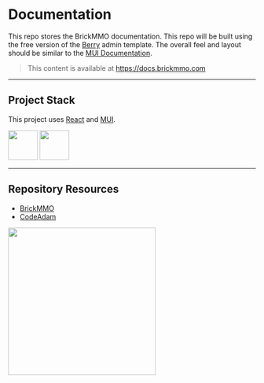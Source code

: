 # Documentation

This repo stores the BrickMMO documentation. This repo will be built using the free version of the [Berry](https://mui.com/store/items/berry-react-material-admin-free/) admin template. The overall feel and layout should be similar to the [MUI Documentation](https://mui.com/material-ui/getting-started/).

> This content is available at https://docs.brickmmo.com

---

## Project Stack

This project uses [React](https://react.dev/) and [MUI](https://mui.com/).

<img src="https://console.codeadam.ca/api/image/react" width="60"> <img src="https://console.codeadam.ca/api/image/mui" width="60">

---

## Repository Resources

* [BrickMMO](https://brickmmo.com)
* [CodeAdam](https://codeadam.ca)

<a href="https://brickmmo.com">
<img src="https://brickmmo.com/images/brickmmo-logo-horizontal.jpg" width="300">
</a>
